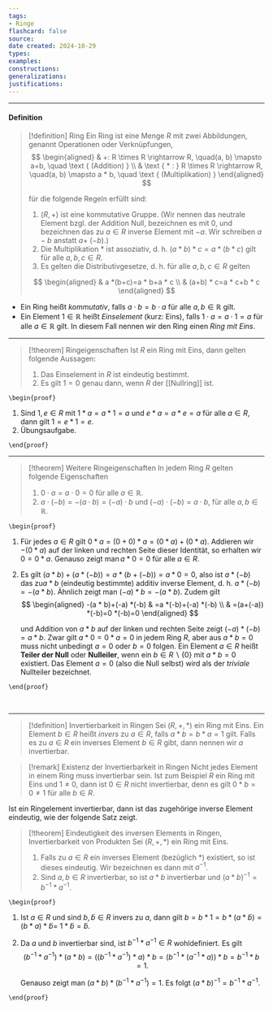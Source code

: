 ```yaml
---
tags:
- Ringe
flashcard: false
source: 
date created: 2024-10-29
types: 
examples: 
constructions: 
generalizations: 
justifications:
---
```

***
#### Definition

> [!definition] Ring
> Ein Ring ist eine Menge $R$ mit zwei Abbildungen, genannt Operationen oder Verknüpfungen,
> $$
> \begin{aligned}
> & +: R \times R \rightarrow R, \quad(a, b) \mapsto a+b, \quad \text { (Addition) } \\
> & \text { * : } R \times R \rightarrow R, \quad(a, b) \mapsto a * b, \quad \text { (Multiplikation) }
> \end{aligned}
> $$
> 
> für die folgende Regeln erfüllt sind:
> 1. $(R,+)$ ist eine kommutative Gruppe.
>    (Wir nennen das neutrale Element bzgl. der Addition Null, bezeichnen es mit 0, und bezeichnen das zu $a \in R$ inverse Element mit $-a$. Wir schreiben $a-b$ anstatt $a+$ $(-b)$.)
> 2. Die Multiplikation * ist assoziativ, d. h. $(a * b) * c=a *(b * c)$ gilt für alle $a, b, c \in R$.
> 3. Es gelten die Distributivgesetze, d. h. für alle $a, b, c \in R$ gelten
> 
> $$
> \begin{aligned}
> & a *(b+c)=a * b+a * c \\
> & (a+b) * c=a * c+b * c
> \end{aligned}
> $$

- Ein Ring heißt *kommutativ*, falls $a \cdot b = b \cdot a$ für alle $a,b \in \mathbb{R}$ gilt.
- Ein Element $1 \in \mathbb{R}$ heißt *Einselement* (kurz: Eins), falls $1 \cdot a = a \cdot 1 = a$ für alle $a \in \mathbb{R}$ gilt. In diesem Fall nennen wir den Ring einen *Ring mit Eins*.

***

> [!theorem] Ringeigenschaften
> Ist $R$ ein Ring mit Eins, dann gelten folgende Aussagen:
> 1. Das Einselement in $R$ ist eindeutig bestimmt.
> 2. Es gilt $1 = 0$ genau dann, wenn $R$ der [[Nullring]] ist.

`\begin{proof}`
1. Sind $1, e \in R$ mit $1 * a=a * 1=a$ und $e * a=a * e=a$ für alle $a \in R$, dann gilt $1=e * 1=e$.
2. Übungsaufgabe.

`\end{proof}`
<br> 
****

> [!theorem] Weitere Ringeigenschaften
> In jedem Ring $R$ gelten folgende Eigenschaften
> 1. $0 \cdot a = a \cdot 0 = 0$ für alle $a \in \mathbb{R}$.
> 2. $a \cdot (-b) = -(a \cdot b) = (-a) \cdot b$ und $(-a) \cdot (-b) = a \cdot b$, für alle $a,b \in \mathbb{R}$.

`\begin{proof}`
1. Für jedes $a \in R$ gilt $0 * a=(0+0) * a=(0 * a)+(0 * a)$. Addieren wir $-(0 * a)$ auf der linken und rechten Seite dieser Identität, so erhalten wir $0=0 * a$. Genauso zeigt $\operatorname{man} a * 0=0$ für alle $a \in R$.
2. Es gilt $(a * b)+(a *(-b))=a *(b+(-b))=a * 0=0$, also ist $a *(-b)$ das $\mathrm{zu} a * b$ (eindeutig bestimmte) additiv inverse Element, d. h. $a *(-b)=-(a * b)$. Ähnlich zeigt man $(-a) * b=-(a * b)$. Zudem gilt
   $$
   \begin{aligned}
   -(a * b)+(-a) *(-b) & =a *(-b)+(-a) *(-b) \\
   & =(a+(-a)) *(-b)=0 *(-b)=0
   \end{aligned}
   $$
   
   und Addition von $a * b$ auf der linken und rechten Seite zeigt $(-a) *(-b)=a * b$.
Zwar gilt $a * 0=0 * a=0$ in jedem Ring $R$, aber aus $a * b=0$ muss nicht unbedingt $a=0$ oder $b=0$ folgen. Ein Element $a \in R$ heißt **Teiler der Null** oder **Nulleiler**, wenn ein $b \in R \backslash\{0\}$ mit $a * b=0$ existiert. Das Element $a=0$ (also die Null selbst) wird als der *triviale* Nullteiler bezeichnet.

`\end{proof}`

<br> 

***

> [!definition] Invertierbarkeit in Ringen
> Sei $(R,+, *)$ ein Ring mit Eins. Ein Element $b \in R$ heißt *invers* zu $a \in R$, falls $a * b=b * a=1$ gilt. Falls es zu $a \in R$ ein inverses Element $b \in R$ gibt, dann nennen wir $a$ invertierbar.

> [!remark] Existenz der Invertierbarkeit in Ringen
> Nicht jedes Element in einem Ring muss invertierbar sein. Ist zum Beispiel $R$ ein Ring mit Eins und $1 \neq 0$, dann ist $0 \in R$ nicht invertierbar, denn es gilt $0 * b=0 \neq 1$ für alle $b \in R$.

Ist ein Ringelement invertierbar, dann ist das zugehörige inverse Element eindeutig, wie der folgende Satz zeigt.

> [!theorem] Eindeutigkeit des inversen Elements in Ringen, Invertierbarkeit von Produkten
> Sei $(R, +, \ast)$ ein Ring mit Eins.
> 1. Falls zu $a \in R$ ein inverses Element (bezüglich *) existiert, so ist dieses eindeutig. Wir bezeichnen es dann mit $a^{-1}$.
> 2. Sind $a, b \in R$ invertierbar, so ist $a * b$ invertierbar und $(a * b)^{-1}=b^{-1} * a^{-1}$.

`\begin{proof}`
1. Ist $a \in R$ und sind $b, \tilde{b} \in R$ invers zu $a$, dann gilt $b=b * 1=b *(a * \tilde{b})=(b * a) * \tilde{b}=$ $1 * \tilde{b}=\tilde{b}$.
2. Da $a$ und $b$ invertierbar sind, ist $b^{-1} * a^{-1} \in R$ wohldefiniert. Es gilt
   $$
   \left(b^{-1} * a^{-1}\right) *(a * b)=\left(\left(b^{-1} * a^{-1}\right) * a\right) * b=\left(b^{-1} *\left(a^{-1} * a\right)\right) * b=b^{-1} * b=1.
   $$
   
   Genauso zeigt man $(a * b) *\left(b^{-1} * a^{-1}\right)=1$. Es folgt $(a * b)^{-1}=b^{-1} * a^{-1}$.

`\end{proof}`

